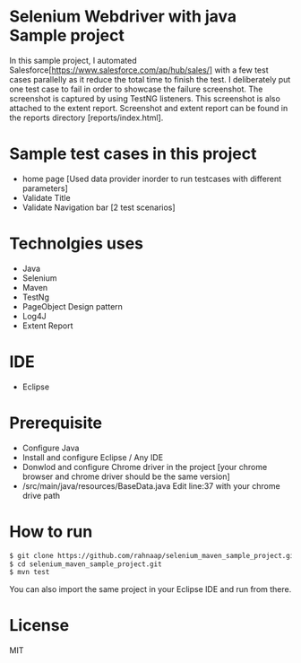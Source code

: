 # Selenium Webdriver with java Sample project 
In this sample project, I automated Salesforce[https://www.salesforce.com/ap/hub/sales/] with a few test cases parallelly as it reduce the total time to finish the test. I deliberately put one test case to fail in order to showcase the failure screenshot. The screenshot is captured by using TestNG listeners. This screenshot is also attached to the extent report. Screenshot and extent report can be found in the reports directory [reports/index.html]. 
# Sample test cases in this project 
- home page [Used data provider inorder to run testcases with different parameters]
- Validate Title 
- Validate Navigation bar [2 test scenarios]
# Technolgies uses 
 - Java
 - Selenium
 - Maven
 - TestNg
 - PageObject Design pattern
 - Log4J
 - Extent Report
# IDE
- Eclipse
# Prerequisite
- Configure Java
- Install and configure Eclipse / Any IDE
- Donwlod and configure Chrome driver in the project [your chrome browser and chrome driver should be the same version]
- /src/main/java/resources/BaseData.java Edit line:37 with your chrome drive path
# How to run
```sh
$ git clone https://github.com/rahnaap/selenium_maven_sample_project.git
$ cd selenium_maven_sample_project.git
$ mvn test 
```
You can also import the same project in your Eclipse IDE and run from there. 
  
# License
MIT
